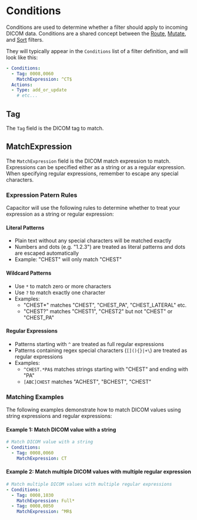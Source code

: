 # Conditions

Conditions are used to determine whether a filter should apply to incoming DICOM data.  Conditions are a shared concept between the [Route](./route), [Mutate](./mutate), and [Sort](./sort) filters.

They will typically appear in the `Conditions` list of a filter definition, and will look like this:

```yaml
- Conditions:
  - Tag: 0008,0060
    MatchExpression: ^CT$
  Actions:
  - Type: add_or_update
    # etc...
```

## Tag

The `Tag` field is the DICOM tag to match.

## MatchExpression

The `MatchExpression` field is the DICOM match expression to match.  Expressions can be specified either as a string or as a regular expression.  When specifying regular expressions, remember to escape any special characters.

### Expression Patern Rules

Capacitor will use the following rules to determine whether to treat your expression as a string or regular expression:

#### Literal Patterns

- Plain text without any special characters will be matched exactly
- Numbers and dots (e.g. "1.2.3") are treated as literal patterns and dots are escaped automatically
- Example: "CHEST" will only match "CHEST"

#### Wildcard Patterns

- Use `*` to match zero or more characters
- Use `?` to match exactly one character
- Examples:
  - "CHEST*" matches "CHEST", "CHEST_PA", "CHEST_LATERAL" etc.
  - "CHEST?" matches "CHEST1", "CHEST2" but not "CHEST" or "CHEST_PA"

#### Regular Expressions

- Patterns starting with `^` are treated as full regular expressions
- Patterns containing regex special characters (`[](){}|+\`) are treated as regular expressions
- Examples:
  - `^CHEST.*PA$` matches strings starting with "CHEST" and ending with "PA"
  - `[ABC]CHEST` matches "ACHEST", "BCHEST", "CHEST"


### Matching Examples

The following examples demonstrate how to match DICOM values using string expressions and regular expressions:

#### Example 1: Match DICOM value with a string

```yaml
# Match DICOM value with a string
- Conditions:
  - Tag: 0008,0060
    MatchExpression: CT
```

#### Example 2: Match multiple DICOM values with multiple regular expression

```yaml
# Match multiple DICOM values with multiple regular expressions
- Conditions:
  - Tag: 0008,1030
    MatchExpression: Full*
  - Tag: 0008,0050
    MatchExpression: ^MR$
```
